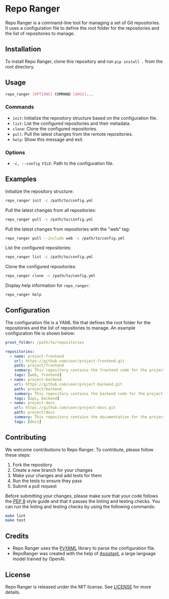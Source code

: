 # Repo Ranger

Repo Ranger is a command-line tool for managing a set of Git repositories. It
uses a configuration file to define the root folder for the repositories and
the list of repositories to manage.

## Installation

To install Repo Ranger, clone this repository and run `pip install .` from
the root directory.

## Usage

```bash
repo_ranger [OPTIONS] COMMAND [ARGS]...
```

### Commands

* `init`: Initialize the repository structure based on the configuration file.
* `list`: List the configured repositories and their metadata.
* `clone`: Clone the configured repositories.
* `pull`: Pull the latest changes from the remote repositories.
* `help`: Show this message and exit.

### Options

* `-c, --config FILE`: Path to the configuration file.

## Examples

Initialize the repository structure:

```bash
repo_ranger init -c /path/to/config.yml
```

Pull the latest changes from all repositories:

```bash
repo_ranger pull -c /path/to/config.yml
```

Pull the latest changes from repositories with the "web" tag:

```bash
repo_ranger pull --include web -c /path/to/config.yml
```

List the configured repositories:

```bash
repo_ranger list -c /path/to/config.yml
```

Clone the configured repositories:

```bash
repo_ranger clone -c /path/to/config.yml
```

Display help information for `repo_ranger`:

```bash
repo_ranger help
```

## Configuration

The configuration file is a YAML file that defines the root folder for the
repositories and the list of repositories to manage. An example configuration
file is shown below:

```yaml
proot_folder: /path/to/repositories

repositories:
  - name: project-frontend
    url: https://github.com/user/project-frontend.git
    path: project/frontend
    summary: This repository contains the frontend code for the project.
    tags: [web, frontend]
  - name: project-backend
    url: https://github.com/user/project-backend.git
    path: project/backend
    summary: This repository contains the backend code for the project.
    tags: [api, backend]
  - name: project-docs
    url: https://github.com/user/project-docs.git
    path: project/docs
    summary: This repository contains the documentation for the project.
    tags: [docs]
```

## Contributing

We welcome contributions to Repo Ranger. To contribute, please follow these steps:

1. Fork the repository
2. Create a new branch for your changes
3. Make your changes and add tests for them
4. Run the tests to ensure they pass
5. Submit a pull request

Before submitting your changes, please make sure that your code follows the
[PEP 8](https://www.python.org/dev/peps/pep-0008/) style guide and that it
passes the linting and testing checks. You can run the linting and testing
checks by using the following commands:

```bash
make lint
make test
```

## Credits

- Repo Ranger uses the [PyYAML](https://github.com/yaml/pyyaml) library to
parse the configuration file.
- RepoRanger was created with the help of [Assistant](https://assistant.openai.com/),
a large language model trained by OpenAI.

## License

Repo Ranger is released under the MIT license. See
[LICENSE](https://chat.openai.com/LICENSE) for more details.

